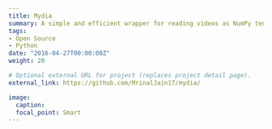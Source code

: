 ```yaml
---
title: Mydia
summary: A simple and efficient wrapper for reading videos as NumPy tensors.
tags:
- Open Source
- Python
date: "2016-04-27T00:00:00Z"
weight: 20

# Optional external URL for project (replaces project detail page).
external_link: https://github.com/MrinalJain17/mydia/

image:
  caption:
  focal_point: Smart
---
```


